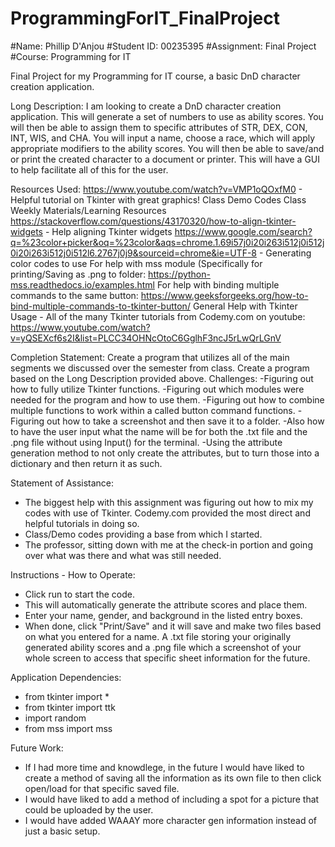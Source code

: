 # ProgrammingForIT_FinalProject
#Name: Phillip D'Anjou
#Student ID: 00235395
#Assignment: Final Project
#Course: Programming for IT


Final Project for my Programming for IT course, a basic DnD character creation application.

Long Description:
  I am looking to create a DnD character creation application. This will generate a set of numbers to use as ability scores. You will then be able to assign them to specific attributes of STR, DEX, CON, INT, WIS, and CHA. You will input a name, choose a race, which will apply appropriate modifiers to the ability scores. You will then be able to save/and or print the created character to a document or printer. This will have a GUI to help facilitate all of this for the user. 
  
Resources Used:
  https://www.youtube.com/watch?v=VMP1oQOxfM0 - Helpful tutorial on Tkinter with great graphics!
  Class Demo Codes
  Class Weekly Materials/Learning Resources
  https://stackoverflow.com/questions/43170320/how-to-align-tkinter-widgets - Help aligning Tkinter widgets
  https://www.google.com/search?q=%23color+picker&oq=%23color&aqs=chrome.1.69i57j0i20i263i512j0i512j0i20i263i512j0i512l6.2767j0j9&sourceid=chrome&ie=UTF-8 - Generating color codes to use
  For help with mss module (Specifically for printing/Saving as .png to folder: https://python-mss.readthedocs.io/examples.html
  For help with binding multiple commands to the same button: https://www.geeksforgeeks.org/how-to-bind-multiple-commands-to-tkinter-button/
  General Help with Tkinter Usage - All of the many Tkinter tutorials from Codemy.com on youtube: https://www.youtube.com/watch?v=yQSEXcf6s2I&list=PLCC34OHNcOtoC6GglhF3ncJ5rLwQrLGnV

Completion Statement:
    Create a program that utilizes all of the main segments we discussed over the semester from class.
    Create a program based on the Long Description provided above.
   Challenges:
    -Figuring out how to fully utilize Tkinter functions.
    -Figuring out which modules were needed for the program and how to use them.
    -Figuring out how to combine multiple functions to work within a called button command functions.
    -Figuring out how to take a screenshot and then save it to a folder. 
     -Also how to have the user input what the name will be for both the .txt file and the .png file without using Input() for the terminal.
    -Using the attribute generation method to not only create the attributes, but to turn those into a dictionary and then return it as such.
    
Statement of Assistance:
  - The biggest help with this assignment was figuring out how to mix my codes with use of Tkinter. Codemy.com provided the most direct and helpful tutorials in doing so.
  - Class/Demo codes providing a base from which I started.
  - The professor, sitting down with me at the check-in portion and going over what was there and what was still needed.

Instructions - How to Operate:
  - Click run to start the code.
  - This will automatically generate the attribute scores and place them.
  - Enter your name, gender, and background in the listed entry boxes.
  - When done, click "Print/Save" and it will save and make two files based
      on what you entered for a name. A .txt file storing your originally generated ability scores
      and a .png file which a screenshot of your whole screen to access that specific sheet information for the future.
      
Application Dependencies:
  - from tkinter import *
  - from tkinter import ttk
  - import random
  - from mss import mss

Future Work:
  - If I had more time and knowdlege, in the future I would have liked to create a method of saving all the information as its own file to then click open/load for that specific saved file.
  - I would have liked to add a method of including a spot for a picture that could be uploaded by the user.
  - I would have added WAAAY more character gen information instead of just a basic setup.
